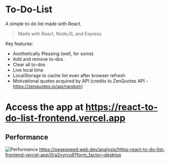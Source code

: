 # To-Do-List
A simple to-do list made with React.

> Made with React, NodeJS, and Express

Key features:
- Aesthetically Pleasing (well, for some)
- Add and remove to-dos
- Clear all to-dos
- Live local time 
- LocalStorage to cache list even after browser refresh
- Motivational quotes acquired by API (credits to ZenQuotes API - https://zenquotes.io/api/random)

# Access the app at https://react-to-do-list-frontend.vercel.app

## Performance 
![Performance](https://i.imgur.com/BS02841.png)
https://pagespeed.web.dev/analysis/https-react-to-do-list-frontend-vercel-app/0ra2vyrcu9?form_factor=desktop

